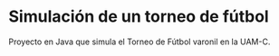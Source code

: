 # Simulación de un torneo de fútbol

Proyecto en Java que simula el Torneo de Fútbol varonil en la UAM-C.
